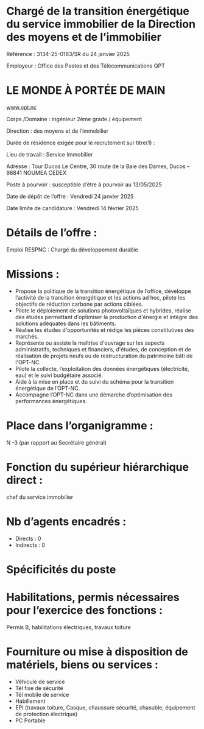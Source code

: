 # Chargé de la transition énergétique du service immobilier de la Direction des moyens et de l’immobilier

Référence : 3134-25-0163/SR du 24 janvier 2025

Employeur : Office des Postes et des Télécommunications QPT

# LE MONDE À PORTÉE DE MAIN

www.opt.nc

Corps /Domaine : ingénieur 2ème grade / équipement

Direction : des moyens et de l’immobilier

Durée de résidence exigée pour le recrutement sur titre(1) :

Lieu de travail : Service Immobilier

Adresse : Tour Ducos Le Centre, 30 route de la Baie des Dames, Ducos – 98841 NOUMEA CEDEX

Poste à pourvoir : susceptible d’être à pourvoir au 13/05/2025

Date de dépôt de l’offre : Vendredi 24 janvier 2025

Date limite de candidature : Vendredi 14 février 2025

# Détails de l’offre :

Emploi RESPNC : Chargé du développement durable

# Missions :

- Propose la politique de la transition énergétique de l’office, développe l’activité de la transition énergétique et les actions ad hoc, pilote les objectifs de réduction carbone par actions ciblées.
- Pilote le déploiement de solutions photovoltaïques et hybrides, réalise des études permettant d'optimiser la production d'énergie et intègre des solutions adéquates dans les bâtiments.
- Réalise les études d'opportunités et rédige les pièces constitutives des marchés.
- Représente ou assiste la maîtrise d'ouvrage sur les aspects administratifs, techniques et financiers, d'études, de conception et de réalisation de projets neufs ou de restructuration du patrimoine bâti de l'OPT-NC.
- Pilote la collecte, l’exploitation des données énergétiques (électricité, eau) et le suivi budgétaire associé.
- Aide à la mise en place et du suivi du schéma pour la transition énergétique de l’OPT-NC.
- Accompagne l’OPT-NC dans une démarche d’optimisation des performances énergétiques.

# Place dans l’organigramme :

N -3 (par rapport au Secrétaire général)

# Fonction du supérieur hiérarchique direct :

chef du service immobilier

# Nb d’agents encadrés :

- Directs : 0
- Indirects : 0

# Spécificités du poste

# Habilitations, permis nécessaires pour l’exercice des fonctions :

Permis B, habilitations électriques, travaux toiture

# Fourniture ou mise à disposition de matériels, biens ou services :

- Véhicule de service
- Tél fixe de sécurité
- Tél mobile de service
- Habillement
- EPI (travaux toiture, Casque, chaussure sécurité, chasuble, équipement de protection électrique)
- PC Portable